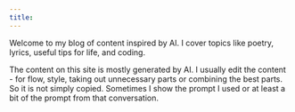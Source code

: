 ```yaml
---
title:
---
```


Welcome to my blog of content inspired by AI. I cover topics like poetry, lyrics, useful tips for life, and coding.

The content on this site is mostly generated by AI. I usually edit the content - for flow, style, taking out unnecessary parts or combining the best parts. So it is not simply copied. Sometimes I show the prompt I used or at least a bit of the prompt from that conversation.
